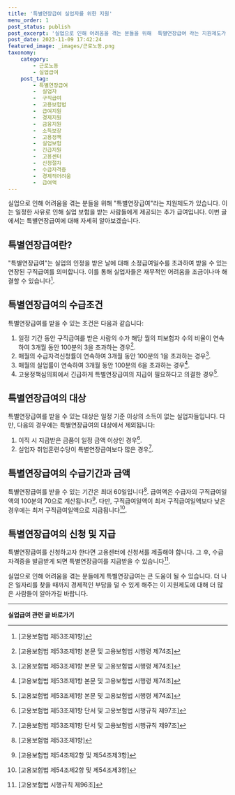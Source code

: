 ```yaml
---
title: '특별연장급여 실업자를 위한 지원'
menu_order: 1
post_status: publish
post_excerpt: '실업으로 인해 어려움을 겪는 분들을 위해  특별연장급여 라는 지원제도가 있습니다. 이는 일정한 사유로 인해 실업 보험을 받는 사람들에게 제공되는 추가 급여입니다. 이번 글에서는 특별연장급여에 대해 자세히 알아보겠습니다.'
post_date: 2023-11-09 17:42:24
featured_image: _images/근로노동.png
taxonomy:
    category:
        - 근로노동
        - 실업급여
    post_tag:
        - 특별연장급여
        -  실업자
        -  구직급여
        -  고용보험법
        -  급여지원
        -  경제지원
        -  금융지원
        -  소득보장
        -  고용정책
        -  실업보험
        -  긴급지원
        -  고용센터
        -  신청절차
        -  수급자격증
        -  경제적어려움
        -  급여액
---
```



실업으로 인해 어려움을 겪는 분들을 위해 "특별연장급여"라는 지원제도가 있습니다. 이는 일정한 사유로 인해 실업 보험을 받는 사람들에게 제공되는 추가 급여입니다. 이번 글에서는 특별연장급여에 대해 자세히 알아보겠습니다.

## 특별연장급여란?
"특별연장급여"는 실업의 인정을 받은 날에 대해 소정급여일수를 초과하여 받을 수 있는 연장된 구직급여를 의미합니다. 이를 통해 실업자들은 재무적인 어려움을 조금이나마 해결할 수 있습니다[^1].

## 특별연장급여의 수급조건
특별연장급여를 받을 수 있는 조건은 다음과 같습니다:
1. 일정 기간 동안 구직급여를 받은 사람의 수가 해당 월의 피보험자 수의 비율이 연속하여 3개월 동안 100분의 3을 초과하는 경우[^2].
2. 매월의 수급자격신청률이 연속하여 3개월 동안 100분의 1을 초과하는 경우[^2].
3. 매월의 실업률이 연속하여 3개월 동안 100분의 6을 초과하는 경우[^2].
4. 고용정책심의회에서 긴급하게 특별연장급여의 지급이 필요하다고 의결한 경우[^2].

## 특별연장급여의 대상
특별연장급여를 받을 수 있는 대상은 일정 기준 이상의 소득이 없는 실업자들입니다. 다만, 다음의 경우에는 특별연장급여의 대상에서 제외됩니다:
1. 이직 시 지급받은 금품이 일정 금액 이상인 경우[^3].
2. 실업자 취업훈련수당이 특별연장급여보다 많은 경우[^3].

## 특별연장급여의 수급기간과 금액
특별연장급여를 받을 수 있는 기간은 최대 60일입니다[^4]. 급여액은 수급자의 구직급여일액의 100분의 70으로 계산됩니다[^5]. 다만, 구직급여일액이 최저 구직급여일액보다 낮은 경우에는 최저 구직급여일액으로 지급됩니다[^5].

## 특별연장급여의 신청 및 지급
특별연장급여를 신청하고자 한다면 고용센터에 신청서를 제출해야 합니다. 그 후, 수급자격증을 발급받게 되면 특별연장급여를 지급받을 수 있습니다[^6].

실업으로 인해 어려움을 겪는 분들에게 특별연장급여는 큰 도움이 될 수 있습니다. 더 나은 일자리를 찾을 때까지 경제적인 부담을 덜 수 있게 해주는 이 지원제도에 대해 더 많은 사람들이 알아가길 바랍니다.

[^1]: [고용보험법 제53조제1항]
[^2]: [고용보험법 제53조제1항 본문 및 고용보험법 시행령 제74조]
[^3]: [고용보험법 제53조제1항 단서 및 고용보험법 시행규칙 제97조]
[^4]: [고용보험법 제53조제1항]
[^5]: [고용보험법 제54조제2항 및 제54조제3항]
[^6]: [고용보험법 시행규칙 제96조]
<!-- wp:separator -->
<hr class="wp-block-separator has-alpha-channel-opacity"/>
<!-- /wp:separator -->

<!-- wp:group {"backgroundColor":"base","layout":{"type":"constrained"}} -->
<div class="wp-block-group has-base-background-color has-background"><!-- wp:paragraph {"align":"center","fontSize":"medium"} -->
<p class="has-text-align-center has-large-font-size"><strong>실업급여 관련 글 바로가기</strong></p>
<!-- /wp:paragraph -->


<!-- wp:latest-posts
{"categories":[{"id":10977,"count":19,"description":"","link":"https://uknowlaw.com/category/%ec%8b%a4%ec%97%85%ea%b8%89%ec%97%ac/","name":"실업급여","slug":"실업급여","taxonomy":"category","parent":0,"meta":[],"_links":{"self":[{"href":"https://uknowlaw.com/wp-json/wp/v2/categories/10977"}],"collection":[{"href":"https://uknowlaw.com/wp-json/wp/v2/categories"}],"about":[{"href":"https://uknowlaw.com/wp-json/wp/v2/taxonomies/category"}],"wp:post_type":[{"href":"https://uknowlaw.com/wp-json/wp/v2/posts?categories=10977"}],"curies":[{"name":"wp","href":"https://api.w.org/{rel}","templated":true}]}}],"postsToShow":100,"excerptLength":28,"postLayout":"grid","columns":2,"featuredImageAlign":"left","featuredImageSizeSlug":"large","fontSize":18px} /--></div>
<!-- /wp:group -->